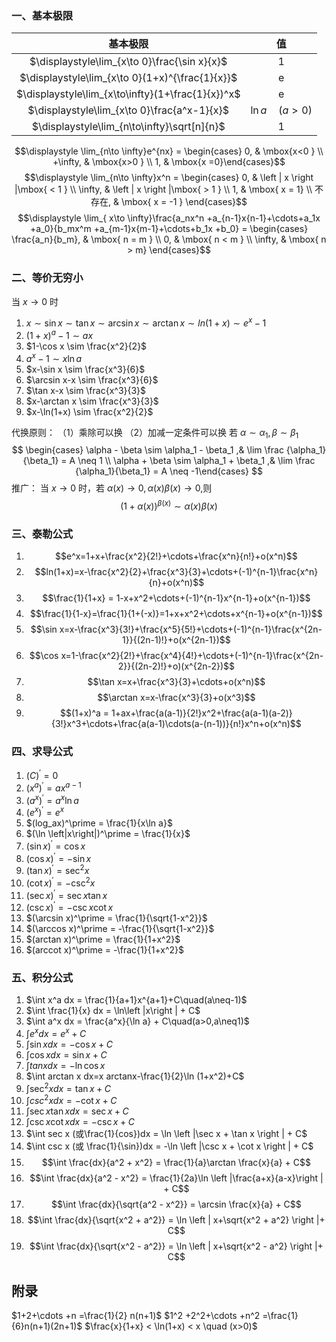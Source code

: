 ### 一、基本极限
|                       基本极限                        |         值         |
| :-----------------------------------------------: | :---------------: |
|   $\displaystyle\lim_{x\to 0}\frac{\sin x}{x}$    |         1         |
|  $\displaystyle\lim_{x\to 0}(1+x)^{\frac{1}{x}}$  |         e         |
| $\displaystyle\lim_{x\to\infty}(1+\frac{1}{x})^x$ |         e         |
|    $\displaystyle\lim_{x\to 0}\frac{a^x-1}{x}$    | $\ln a\quad(a>0)$ |
|    $\displaystyle\lim_{n\to\infty}\sqrt[n]{n}$    |         1         |
$$\displaystyle \lim_{n\to \infty}e^{nx} = \begin{cases} 0, & \mbox{x<0 } \\ +\infty, & \mbox{x>0 } \\ 1, & \mbox{x =0}\end{cases}$$
$$\displaystyle \lim_{n\to \infty}x^n = \begin{cases} 0, & \left | x \right |\mbox{  < 1 } \\ \infty, & \left | x \right |\mbox{ > 1 } \\ 1, & \mbox{ x = 1} \\ 不存在, & \mbox{ x = -1 } \end{cases}$$
$$\displaystyle \lim_{ x\to \infty}\frac{a_nx^n +a_{n-1}x{n-1}+\cdots+a_1x +a_0}{b_mx^m +a_{m-1}x{m-1}+\cdots+b_1x +b_0} = \begin{cases} \frac{a_n}{b_m}, & \mbox{  n = m } \\ 0, & \mbox{ n < m } \\ \infty, & \mbox{ n > m} \end{cases}$$
### 二、等价无穷小

 当 $x\rightarrow 0$ 时 
1. $x\sim \sin x \sim \tan x \sim \arcsin x \sim \arctan x\sim ln(1+x) \sim e^x-1$
2. $(1+x)^a-1 \sim ax$ 
3. $1-\cos x \sim \frac{x^2}{2}$
4. $a^x-1 \sim x\ln a$
5. $x-\sin x \sim \frac{x^3}{6}$
6. $\arcsin x-x \sim \frac{x^3}{6}$
7. $\tan x-x \sim \frac{x^3}{3}$
8. $x-\arctan x \sim \frac{x^3}{3}$
9. $x-\ln(1+x) \sim \frac{x^2}{2}$

代换原则：
（1）乘除可以换
（2）加减一定条件可以换
 若 $\alpha \sim \alpha_1,\beta \sim \beta_1$
$$
\begin{cases}  \alpha - \beta \sim \alpha_1 - \beta_1 ,& \lim \frac {\alpha_1}{\beta_1} = A \neq 1 \\ \alpha + \beta \sim \alpha_1 + \beta_1 ,& \lim \frac {\alpha_1}{\beta_1} = A \neq -1\end{cases}
$$
推广：
 当 $x\rightarrow 0$ 时，若 $\alpha(x)\rightarrow 0,\alpha(x)\beta(x)\rightarrow 0$,则$$(1 + \alpha (x))^{\beta (x)} \sim \alpha(x)\beta(x)$$
### 三、泰勒公式
1. $$e^x=1+x+\frac{x^2}{2!}+\cdots+\frac{x^n}{n!}+o(x^n)$$
2. $$ln(1+x)=x-\frac{x^2}{2}+\frac{x^3}{3}+\cdots+(-1)^{n-1}\frac{x^n}{n}+o(x^n)$$
3. $$\frac{1}{1+x} = 1-x+x^2+\cdots+(-1)^{n-1}x^{n-1}+o(x^{n-1})$$
4. $$\frac{1}{1-x}=\frac{1}{1+(-x)}=1+x+x^2+\cdots+x^{n-1}+o(x^{n-1})$$
5. $$\sin x=x-\frac{x^3}{3!}+\frac{x^5}{5!}+\cdots+(-1)^{n-1}\frac{x^{2n-1}}{(2n-1)!}+o(x^{2n-1})$$
6. $$\cos x=1-\frac{x^2}{2!}+\frac{x^4}{4!}+\cdots+(-1)^{n-1}\frac{x^{2n-2}}{(2n-2)!}+o)(x^{2n-2})$$
7. $$\tan x=x+\frac{x^3}{3}+\cdots+o(x^n)$$
8. $$\arctan x=x-\frac{x^3}{3}+o(x^3)$$
9. $$(1+x)^a = 1+ax+\frac{a(a-1)}{2!}x^2+\frac{a(a-1)(a-2)}{3!}x^3+\cdots+\frac{a(a-1)\cdots(a-(n-1))}{n!}x^n+o(x^n)$$
### 四、求导公式

1.  $(C)^\prime = 0$ 
2.  $(x^a)^\prime = ax^{a-1}$
3.  $(a^x)^\prime = a^x\ln a$
4.  $(e^x)^\prime = e^x$
5.  $(log_ax)^\prime = \frac{1}{x\ln a}$
6.  $(\ln \left|x\right|)^\prime = \frac{1}{x}$
7.  $(\sin x)^\prime = \cos x$
8.  $(\cos x)^\prime = -\sin x$
9.  $(\tan x)^\prime = \sec^2 x$
10. $(\cot x)^\prime =-\csc^2 x$
11. $(\sec x)^\prime = \sec x\tan x$
12. $(\csc x)^\prime = -\csc x\cot x$
13. $(\arcsin x)^\prime = \frac{1}{\sqrt{1-x^2}}$
14. $(\arccos x)^\prime = -\frac{1}{\sqrt{1-x^2}}$
15. $(arctan x)^\prime = \frac{1}{1+x^2}$
16. $(arccot x)^\prime = -\frac{1}{1+x^2}$

### 五、积分公式
1. $\int x^a dx = \frac{1}{a+1}x^{a+1}+C\quad(a\neq-1)$
2. $\int \frac{1}{x} dx = \ln\left |x\right | + C$
3. $\int a^x dx = \frac{a^x}{\ln a} + C\quad(a>0,a\neq1)$
4. $\int e^x dx =e^x +C$
5. $\int \sin x dx = -\cos x + C$
6. $\int \cos x dx = \sin x +C$
7. $\int tanx dx = -\ln \cos x$
8. $\int arctan x dx=x arctanx-\frac{1}{2}\ln (1+x^2)+C$
9. $\int \sec^2 x dx = \tan x + C$
10. $\int csc^2 x dx = -\cot x +C$
11. $\int \sec x\tan x dx = \sec x + C$
12. $\int\csc x\cot x dx = -\csc x + C$
13. $\int sec x (或\frac{1}{cos})dx = \ln \left |\sec x + \tan x \right | + C$
14. $\int csc x (或 \frac{1}{\sin})dx = -\ln \left |\csc x + \cot x \right | + C$
15. $$\int \frac{dx}{a^2 + x^2} = \frac{1}{a}\arctan \frac{x}{a} + C$$
16. $$\int \frac{dx}{a^2 - x^2} = \frac{1}{2a}\ln \left |\frac{a+x}{a-x}\right | + C$$
17. $$\int \frac{dx}{\sqrt{a^2 - x^2}} = \arcsin \frac{x}{a} + C$$
18. $$\int \frac{dx}{\sqrt{x^2 + a^2}} = \ln \left | x+\sqrt{x^2 + a^2} \right |+ C$$
19. $$\int \frac{dx}{\sqrt{x^2 - a^2}} = \ln \left | x+\sqrt{x^2 - a^2} \right |+ C$$


####
## 附录
$1+2+\cdots +n =\frac{1}{2} n(n+1)$
$1^2 +2^2+\cdots +n^2 =\frac{1}{6}n(n+1)(2n+1)$
$\frac{x}{1+x} < \ln(1+x) < x \quad (x>0)$


